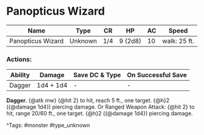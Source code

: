 # Panopticus Wizard

| Name | Type | CR | HP | AC | Speed |
|------|------|----|----|----|-------|
| Panopticus Wizard | Unknown | 1/4 | 9 (2d8) | 10 | walk: 25 ft. |

### Actions:

| Ability | Damage | Save DC & Type | On Successful Save |
|---------|--------|----------------|--------------------|
| Dagger | 1d4 + 1d4 | - | - |


**Dagger.** {@atk mw} {@hit 2} to hit, reach 5 ft., one target. {@h}2 ({@damage 1d4}) piercing damage. Or Ranged Weapon Attack: {@hit 2} to hit, range 20/60 ft., one target. {@h}2 ({@damage 1d4}) piercing damage.

^Tags: #monster #type_unknown